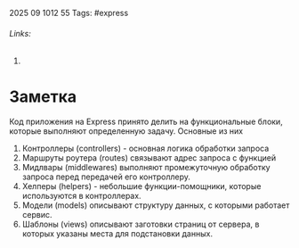 2025 09 1012 55
Tags: #express 
###### Links: 
1) 
# Заметка
Код приложения на Express принято делить на функциональные блоки, которые выполняют определенную задачу. Основные из них
1) Контроллеры (controllers) - основная логика обработки запроса
2) Маршруты роутера (routes) связывают адрес запроса с функцией
3) Мидлвары (middlewares) выполняют промежуточную обработку запроса перед передачей его контроллеру.
4) Хелперы (helpers) - небольшие функции-помощники, которые используются в контроллерах.
5) Модели (models) описывают структуру данных, с которыми работает сервис.
6) Шаблоны (views) описывают заготовки страниц от сервера, в которых указаны места для подстановки данных.